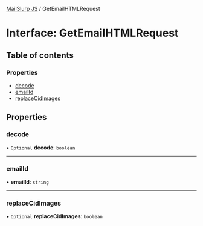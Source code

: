 [MailSlurp JS](../README.md) / GetEmailHTMLRequest

# Interface: GetEmailHTMLRequest

## Table of contents

### Properties

- [decode](GetEmailHTMLRequest.md#decode)
- [emailId](GetEmailHTMLRequest.md#emailid)
- [replaceCidImages](GetEmailHTMLRequest.md#replacecidimages)

## Properties

### decode

• `Optional` **decode**: `boolean`

___

### emailId

• **emailId**: `string`

___

### replaceCidImages

• `Optional` **replaceCidImages**: `boolean`
